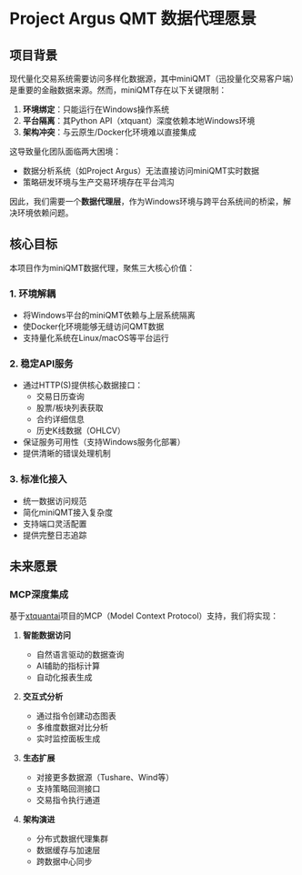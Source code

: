 # Project Argus QMT 数据代理愿景

## 项目背景

现代量化交易系统需要访问多样化数据源，其中miniQMT（迅投量化交易客户端）是重要的金融数据来源。然而，miniQMT存在以下关键限制：
1. **环境绑定**：只能运行在Windows操作系统
2. **平台隔离**：其Python API（xtquant）深度依赖本地Windows环境
3. **架构冲突**：与云原生/Docker化环境难以直接集成

这导致量化团队面临两大困境：
- 数据分析系统（如Project Argus）无法直接访问miniQMT实时数据
- 策略研发环境与生产交易环境存在平台鸿沟

因此，我们需要一个**数据代理层**，作为Windows环境与跨平台系统间的桥梁，解决环境依赖问题。

## 核心目标

本项目作为miniQMT数据代理，聚焦三大核心价值：

### 1. 环境解耦
- 将Windows平台的miniQMT依赖与上层系统隔离
- 使Docker化环境能够无缝访问QMT数据
- 支持量化系统在Linux/macOS等平台运行

### 2. 稳定API服务
- 通过HTTP(S)提供核心数据接口：
  - 交易日历查询
  - 股票/板块列表获取
  - 合约详细信息
  - 历史K线数据（OHLCV）
- 保证服务可用性（支持Windows服务化部署）
- 提供清晰的错误处理机制

### 3. 标准化接入
- 统一数据访问规范
- 简化miniQMT接入复杂度
- 支持端口灵活配置
- 提供完整日志追踪

## 未来愿景

### MCP深度集成
基于[xtquantai](https://github.com/dfkai/xtquantai)项目的MCP（Model Context Protocol）支持，我们将实现：

1. **智能数据访问**
   - 自然语言驱动的数据查询
   - AI辅助的指标计算
   - 自动化报表生成

2. **交互式分析**
   - 通过指令创建动态图表
   - 多维度数据对比分析
   - 实时监控面板生成

3. **生态扩展**
   - 对接更多数据源（Tushare、Wind等）
   - 支持策略回测接口
   - 交易指令执行通道

4. **架构演进**
   - 分布式数据代理集群
   - 数据缓存与加速层
   - 跨数据中心同步